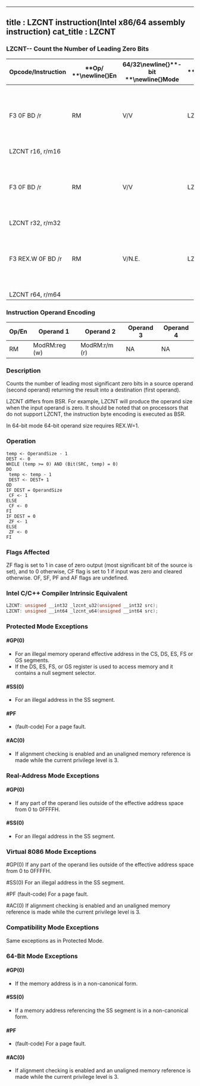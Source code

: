 ----------------------------
title : LZCNT instruction(Intel x86/64 assembly instruction)
cat_title : LZCNT
----------------------------
### LZCNT-- Count the Number of Leading Zero Bits


|**Opcode/Instruction**|**Op/ **\newline{}**En**|**64/32**\newline{}**-bit **\newline{}**Mode**|**CPUID **\newline{}**Feature **\newline{}**Flag**|**Description**|
|----------------------|------------------------|----------------------------------------------|--------------------------------------------------|---------------|
|F3 0F BD /r|RM|V/V|LZCNT|Count the number of leading zero bits in r/m16, return result in r16.|
|LZCNT r16, r/m16|||||
|F3 0F BD /r|RM|V/V|LZCNT|Count the number of leading zero bits in r/m32, return result in r32.|
|LZCNT r32, r/m32|||||
|F3 REX.W 0F BD /r|RM|V/N.E.|LZCNT|Count the number of leading zero bits in r/m64, return result in r64.|
|LZCNT r64, r/m64|||||
### Instruction Operand Encoding


|Op/En|Operand 1|Operand 2|Operand 3|Operand 4|
|-----|---------|---------|---------|---------|
|RM|ModRM:reg (w)|ModRM:r/m (r)|NA|NA|
### Description 


Counts the number of leading most significant zero bits in a source operand (second operand) returning the result into a destination (first operand). 

LZCNT differs from BSR. For example, LZCNT will produce the operand size when the input operand is zero. It should be noted that on processors that do not support LZCNT, the instruction byte encoding is executed as BSR. 

In 64-bit mode 64-bit operand size requires REX.W=1. 


### Operation

```info-verb
temp <- OperandSize - 1
DEST <- 0
WHILE (temp >= 0) AND (Bit(SRC, temp) = 0)
DO
 temp <- temp - 1
 DEST <- DEST+ 1
OD
IF DEST = OperandSize
 CF <- 1
ELSE
 CF <- 0
FI
IF DEST = 0
 ZF <- 1
ELSE
 ZF <- 0
FI
```
### Flags Affected


ZF flag is set to 1 in case of zero output (most significant bit of the source is set), and to 0 otherwise, CF flag is set to 1 if input was zero and cleared otherwise. OF, SF, PF and AF flags are undefined.


### Intel C/C++ Compiler Intrinsic Equivalent

```cpp
LZCNT: unsigned __int32 _lzcnt_u32(unsigned __int32 src);
LZCNT: unsigned __int64 _lzcnt_u64(unsigned __int64 src);
```

### Protected Mode Exceptions

#### #GP(0)
* For an illegal memory operand effective address in the CS, DS, ES, FS or GS segments.
* If the DS, ES, FS, or GS register is used to access memory and it contains a null segment selector.

#### #SS(0)
* For an illegal address in the SS segment.

#### #PF
* (fault-code) For a page fault.

#### #AC(0)
* If alignment checking is enabled and an unaligned memory reference is made while the current privilege level is 3.

### Real-Address Mode Exceptions

#### #GP(0)
* If any part of the operand lies outside of the effective address space from 0 to 0FFFFH.

#### #SS(0)
* For an illegal address in the SS segment.
### Virtual 8086 Mode Exceptions


#GP(0) If any part of the operand lies outside of the effective address space from 0 to 0FFFFH.

#SS(0) For an illegal address in the SS segment.

#PF (fault-code) For a page fault.

#AC(0) If alignment checking is enabled and an unaligned memory reference is made while the current privilege level is 3.


### Compatibility Mode Exceptions



Same exceptions as in Protected Mode.


### 64-Bit Mode Exceptions

#### #GP(0)
* If the memory address is in a non-canonical form.

#### #SS(0)
* If a memory address referencing the SS segment is in a non-canonical form.

#### #PF
* (fault-code) For a page fault.

#### #AC(0)
* If alignment checking is enabled and an unaligned memory reference is made while the current privilege level is 3.
